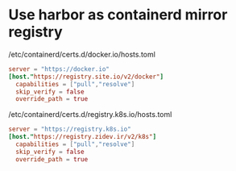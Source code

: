 # Use harbor as containerd mirror registry
/etc/containerd/certs.d/docker.io/hosts.toml
```toml
server = "https://docker.io"
[host."https://registry.site.io/v2/docker"]
  capabilities = ["pull","resolve"]
  skip_verify = false
  override_path = true
```
/etc/containerd/certs.d/registry.k8s.io/hosts.toml
```toml
server = "https://registry.k8s.io"
[host."https://registry.zidev.ir/v2/k8s"]
  capabilities = ["pull","resolve"]
  skip_verify = false
  override_path = true
```









